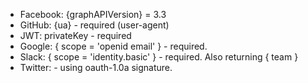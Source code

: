 - Facebook: {graphAPIVersion} = 3.3
- GitHub: {ua} - required (user-agent)
- JWT: privateKey - required
- Google: { scope = 'openid email' } - required.
- Slack: { scope = 'identity.basic' } - required. Also returning { team }
- Twitter: - using oauth-1.0a signature.